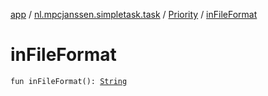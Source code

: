 [app](../../index.md) / [nl.mpcjanssen.simpletask.task](../index.md) / [Priority](index.md) / [inFileFormat](.)

# inFileFormat

`fun inFileFormat(): `[`String`](https://kotlinlang.org/api/latest/jvm/stdlib/kotlin/-string/index.html)